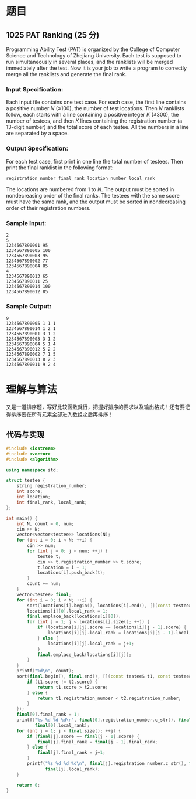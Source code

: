 # 题目

## 1025 PAT Ranking (25 分)

Programming Ability Test (PAT) is organized by the College of Computer Science and Technology of Zhejiang University. Each test is supposed to run simultaneously in several places, and the ranklists will be merged immediately after the test. Now it is your job to write a program to correctly merge all the ranklists and generate the final rank.

### Input Specification:

Each input file contains one test case. For each case, the first line contains a positive number *N* (≤100), the number of test locations. Then *N* ranklists follow, each starts with a line containing a positive integer *K* (≤300), the number of testees, and then *K* lines containing the registration number (a 13-digit number) and the total score of each testee. All the numbers in a line are separated by a space.

### Output Specification:

For each test case, first print in one line the total number of testees. Then print the final ranklist in the following format:

```
registration_number final_rank location_number local_rank
```

The locations are numbered from 1 to *N*. The output must be sorted in nondecreasing order of the final ranks. The testees with the same score must have the same rank, and the output must be sorted in nondecreasing order of their registration numbers.

### Sample Input:

```in
2
5
1234567890001 95
1234567890005 100
1234567890003 95
1234567890002 77
1234567890004 85
4
1234567890013 65
1234567890011 25
1234567890014 100
1234567890012 85
```

### Sample Output:

```out
9
1234567890005 1 1 1
1234567890014 1 2 1
1234567890001 3 1 2
1234567890003 3 1 2
1234567890004 5 1 4
1234567890012 5 2 2
1234567890002 7 1 5
1234567890013 8 2 3
1234567890011 9 2 4
```

# 理解与算法

又是一道排序题，写好比较函数就行，把握好排序的要求以及输出格式！还有要记得排序要在所有元素全部进入数组之后再排序！

## 代码与实现

```cpp
#include <iostream>
#include <vector>
#include <algorithm>

using namespace std;

struct testee {
    string registration_number;
    int score;
    int location;
    int final_rank, local_rank;
};

int main() {
    int N, count = 0, num;
    cin >> N;
    vector<vector<testee>> locations(N);
    for (int i = 0; i < N; ++i) {
        cin >> num;
        for (int j = 0; j < num; ++j) {
            testee t;
            cin >> t.registration_number >> t.score;
            t.location = i + 1;
            locations[i].push_back(t);
        }
        count += num;
    }
    vector<testee> final;
    for (int i = 0; i < N; ++i) {
        sort(locations[i].begin(), locations[i].end(), [](const testee& t1, const testee& t2) { return t1.score > t2.score; });
        locations[i][0].local_rank = 1;
        final.emplace_back(locations[i][0]);
        for (int j = 1; j < locations[i].size(); ++j) {
            if (locations[i][j].score == locations[i][j - 1].score) {
                locations[i][j].local_rank = locations[i][j - 1].local_rank;
            } else {
                locations[i][j].local_rank = j+1;
            }
            final.emplace_back(locations[i][j]);
        }
    }
    printf("%d\n", count);
    sort(final.begin(), final.end(), [](const testee& t1, const testee& t2) {
        if (t1.score != t2.score) {
            return t1.score > t2.score;
        } else {
            return t1.registration_number < t2.registration_number;
        }
    });
    final[0].final_rank = 1;
    printf("%s %d %d %d\n", final[0].registration_number.c_str(), final[0].final_rank, final[0].location,
           final[0].local_rank);
    for (int j = 1; j < final.size(); ++j) {
        if (final[j].score == final[j - 1].score) {
            final[j].final_rank = final[j - 1].final_rank;
        } else {
            final[j].final_rank = j+1;
        }
        printf("%s %d %d %d\n", final[j].registration_number.c_str(), final[j].final_rank, final[j].location,
               final[j].local_rank);
    }

    return 0;
}
```

